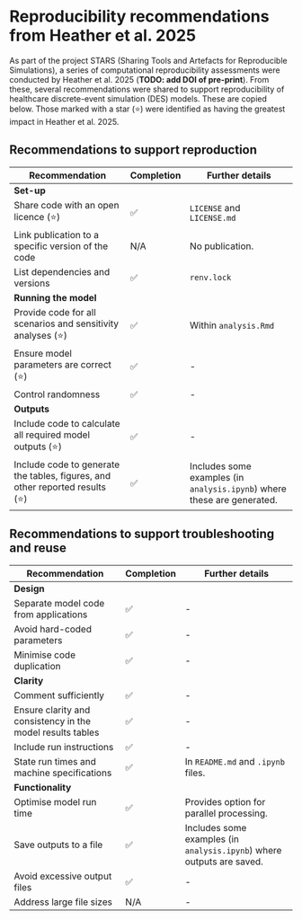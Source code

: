 # Reproducibility recommendations from Heather et al. 2025

As part of the project STARS (Sharing Tools and Artefacts for Reproducible Simulations), a series of computational reproducibility assessments were conducted by Heather et al. 2025 (**TODO: add DOI of pre-print**). From these, several recommendations were shared to support reproducibility of healthcare discrete-event simulation (DES) models. These are copied below. Those marked with a star (⭐) were identified as having the greatest impact in Heather et al. 2025.

## Recommendations to support reproduction

| Recommendation | Completion | Further details |
| - | - | - |
| **Set-up** |
| Share code with an open licence (⭐) | ✅ | `LICENSE` and `LICENSE.md` |
| Link publication to a specific version of the code | N/A | No publication. |
| List dependencies and versions | ✅ | `renv.lock` |
| **Running the model** |
| Provide code for all scenarios and sensitivity analyses (⭐) | ✅ | Within `analysis.Rmd` |
| Ensure model parameters are correct (⭐) | ✅ | - |
| Control randomness | ✅ | - |
| **Outputs** |
| Include code to calculate all required model outputs (⭐) | ✅ | - |
| Include code to generate the tables, figures, and other reported results (⭐) | ✅ | Includes some examples (in `analysis.ipynb`) where these are generated. |

## Recommendations to support troubleshooting and reuse

| Recommendation | Completion | Further details |
| - | - | - |
| **Design** |
| Separate model code from applications | ✅ | - |
| Avoid hard-coded parameters | ✅ | - |
| Minimise code duplication | ✅ | - |
| **Clarity** |
| Comment sufficiently | ✅ | - |
| Ensure clarity and consistency in the model results tables | ✅ | - |
| Include run instructions | ✅ | - |
| State run times and machine specifications | ✅ | In `README.md` and `.ipynb` files. |
| **Functionality** |
| Optimise model run time | ✅ | Provides option for parallel processing. |
| Save outputs to a file | ✅ | Includes some examples (in `analysis.ipynb`) where outputs are saved. |
| Avoid excessive output files | ✅ | - |
| Address large file sizes | N/A | - |